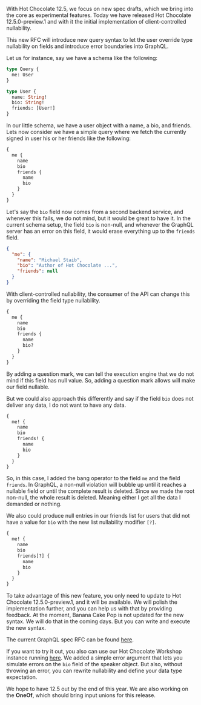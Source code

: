 With Hot Chocolate 12.5, we focus on new spec drafts, which we bring into the core as experimental features. Today we have released Hot Chocolate 12.5.0-preview.1 and with it the initial implementation of client-controlled nullability.

This new RFC will introduce new query syntax to let the user override type nullability on fields and introduce error boundaries into GraphQL.

Let us for instance, say we have a schema like the following:

```graphql
type Query {
  me: User
}

type User {
  name: String!
  bio: String!
  friends: [User!]
}
```

In our little schema, we have a user object with a name, a bio, and friends. Lets now consider we have a simple query where we fetch the currently signed in user his or her friends like the following:

```graphql
{
  me {
    name
    bio
    friends {
      name
      bio
    }
  }
}
```

Let's say the `bio` field now comes from a second backend service, and whenever this fails, we do not mind, but it would be great to have it. In the current schema setup, the field `bio` is non-null, and whenever the GraphQL server has an error on this field, it would erase everything up to the `friends` field.

```json
{
  "me": {
    "name": "Michael Staib",
    "bio": "Author of Hot Chocolate ...",
    "friends": null
  }
}
```

With client-controlled nullability, the consumer of the API can change this by overriding the field type nullability.

```graphql
{
  me {
    name
    bio
    friends {
      name
      bio?
    }
  }
}
```

By adding a question mark, we can tell the execution engine that we do not mind if this field has null value.
So, adding a question mark allows will make our field nullable.

But we could also approach this differently and say if the field `bio` does not deliver any data, I do not want to have any data.

```graphql
{
  me! {
    name
    bio
    friends! {
      name
      bio
    }
  }
}
```

So, in this case, I added the bang operator to the field `me` and the field `friends`. In GraphQL, a non-null violation will bubble up until it reaches a nullable field or until the complete result is deleted. Since we made the root non-null, the whole result is deleted. Meaning either I get all the data I demanded or nothing.

We also could produce null entries in our friends list for users that did not have a value for `bio` with the new list nullability modifier `[?]`.

```graphql
{
  me! {
    name
    bio
    friends[?] {
      name
      bio
    }
  }
}
```

To take advantage of this new feature, you only need to update to Hot Chocolate 12.5.0-preview.1, and it will be available. We will polish the implementation further, and you can help us with that by providing feedback. At the moment, Banana Cake Pop is not updated for the new syntax. We will do that in the coming days. But you can write and execute the new syntax.

The current GraphQL spec RFC can be found [here](https://github.com/graphql/graphql-spec/pull/895/files).

If you want to try it out, you also can use our Hot Chocolate Workshop instance running [here](https://workshop.chillicream.com/graphql). We added a simple error argument that lets you simulate errors on the `bio` field of the speaker object. But also, without throwing an error, you can rewrite nullability and define your data type expectation.

We hope to have 12.5 out by the end of this year. We are also working on the **OneOf**, which should bring input unions for this release.
